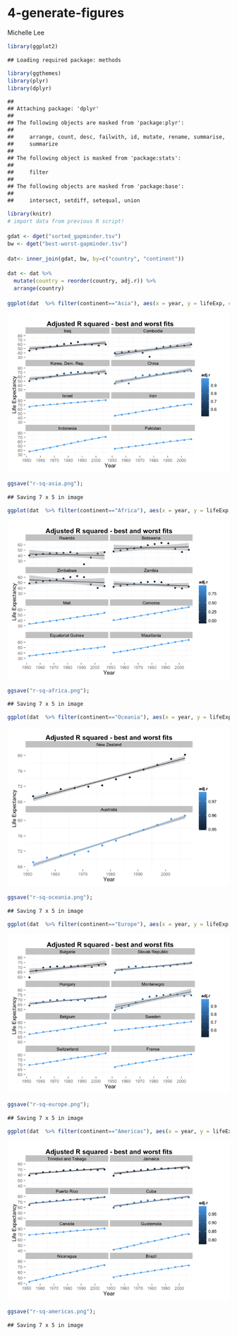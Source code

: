 # 4-generate-figures
Michelle Lee  


```r
library(ggplot2)
```

```
## Loading required package: methods
```

```r
library(ggthemes)
library(plyr)
library(dplyr)
```

```
## 
## Attaching package: 'dplyr'
## 
## The following objects are masked from 'package:plyr':
## 
##     arrange, count, desc, failwith, id, mutate, rename, summarise,
##     summarize
## 
## The following object is masked from 'package:stats':
## 
##     filter
## 
## The following objects are masked from 'package:base':
## 
##     intersect, setdiff, setequal, union
```

```r
library(knitr)
# import data from previous R script!

gdat <- dget("sorted_gapminder.tsv")
bw <- dget("best-worst-gapminder.tsv")

dat<- inner_join(gdat, bw, by=c("country", "continent"))

dat <- dat %>%
  mutate(country = reorder(country, adj.r)) %>%
  arrange(country)

ggplot(dat  %>% filter(continent=="Asia"), aes(x = year, y = lifeExp, color = adj.r)) + facet_wrap(~ country, nrow=4) + geom_point() + geom_smooth(method = "lm", se = T) + ggtitle("Adjusted R squared - best and worst fits") + theme(legend.position="right", plot.title = element_text(size = 15, face="bold"), panel.background = element_rect(fill='white')) + xlab("Year") + ylab("Life Expectancy")
```

![](./4-generate-figures_files/figure-html/unnamed-chunk-1-1.png) 

```r
ggsave("r-sq-asia.png");
```

```
## Saving 7 x 5 in image
```

```r
ggplot(dat  %>% filter(continent=="Africa"), aes(x = year, y = lifeExp, color = adj.r)) + facet_wrap(~ country, nrow=4) + geom_point() + geom_smooth(method = "lm", se = T) + ggtitle("Adjusted R squared - best and worst fits") + theme(legend.position="right", plot.title = element_text(size = 15, face="bold"), panel.background = element_rect(fill='white')) + xlab("Year") + ylab("Life Expectancy")
```

![](./4-generate-figures_files/figure-html/unnamed-chunk-1-2.png) 

```r
ggsave("r-sq-africa.png");
```

```
## Saving 7 x 5 in image
```

```r
ggplot(dat  %>% filter(continent=="Oceania"), aes(x = year, y = lifeExp, color = adj.r)) + facet_wrap(~ country, nrow=4) + geom_point() + geom_smooth(method = "lm", se = T) + ggtitle("Adjusted R squared - best and worst fits") + theme(legend.position="right", plot.title = element_text(size = 15, face="bold"), panel.background = element_rect(fill='white')) + xlab("Year") + ylab("Life Expectancy")
```

![](./4-generate-figures_files/figure-html/unnamed-chunk-1-3.png) 

```r
ggsave("r-sq-oceania.png");
```

```
## Saving 7 x 5 in image
```

```r
ggplot(dat  %>% filter(continent=="Europe"), aes(x = year, y = lifeExp, color = adj.r)) + facet_wrap(~ country, nrow=4) + geom_point() + geom_smooth(method = "lm", se = T) + ggtitle("Adjusted R squared - best and worst fits") + theme(legend.position="right", plot.title = element_text(size = 15, face="bold"), panel.background = element_rect(fill='white')) + xlab("Year") + ylab("Life Expectancy")
```

![](./4-generate-figures_files/figure-html/unnamed-chunk-1-4.png) 

```r
ggsave("r-sq-europe.png");
```

```
## Saving 7 x 5 in image
```

```r
ggplot(dat  %>% filter(continent=="Americas"), aes(x = year, y = lifeExp, color = adj.r)) + facet_wrap(~ country, nrow=4) + geom_point() + geom_smooth(method = "lm", se = T) + ggtitle("Adjusted R squared - best and worst fits") + theme(legend.position="right", plot.title = element_text(size = 15, face="bold"), panel.background = element_rect(fill='white')) + xlab("Year") + ylab("Life Expectancy")
```

![](./4-generate-figures_files/figure-html/unnamed-chunk-1-5.png) 

```r
ggsave("r-sq-americas.png");
```

```
## Saving 7 x 5 in image
```

